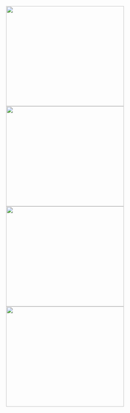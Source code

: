 <img src="https://skygpt.oss-accelerate.aliyuncs.com/gpt/1729564776746011.png" align="left" style="margin-right: 0.5rem; width:  20rem; height: 17rem;" />
<img src="https://skygpt.oss-accelerate.aliyuncs.com/gpt/1729563584616086.png" align="left" style="margin-right: 0.5rem; width:  20rem; height: 17rem;" />
<img src="https://skygpt.oss-accelerate.aliyuncs.com/gpt/28ace62d-0cb4-41a9-b3d3-070dfb67e6f2.png" align="left" style="margin-right: 0.5rem; width:  20rem; height: 17rem;" />
<img src="https://skygpt.oss-accelerate.aliyuncs.com/gpt/1729564261245951.png" align="left" style="margin-right: 0.5rem; width:  20rem; height: 17rem;" />
